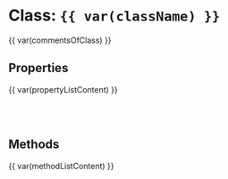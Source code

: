 # Class: `{{ var(className) }}`

{{ var(commentsOfClass) }}

## Properties

{{ var(propertyListContent) }}

<br/>
<br/>

## Methods

{{ var(methodListContent) }}
